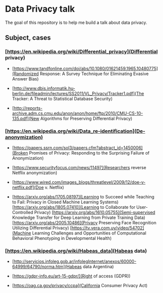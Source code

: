 # Data Privacy talk

The goal of this repository is to help me build a talk about data privacy.

## Subject, cases

### [https://en.wikipedia.org/wiki/Differential_privacy](Differential privacy)

* [https://www.tandfonline.com/doi/abs/10.1080/01621459.1965.10480775](Randomized Response: A Survey Technique for Eliminating Evasive Answer Bias)

* [http://www.dbis.informatik.hu-berlin.de/fileadmin/lectures/SS2011/VL_Privacy/Tracker1.pdf](The Tracker: A Threat to Statistical Database Security)

* [http://reports-archive.adm.cs.cmu.edu/anon/anon/home/ftp/2010/CMU-CS-10-135.pdf](New Algorithms for Preserving Differential Privacy)

### [https://en.wikipedia.org/wiki/Data_re-identification](De-anonymization)

* [https://papers.ssrn.com/sol3/papers.cfm?abstract_id=1450006](Broken Promises of Privacy: Responding to the Surprising Failure of Anonymization)

* [https://www.securityfocus.com/news/11497](Researchers reverse Netflix anonymization)

* [https://www.wired.com/images_blogs/threatlevel/2009/12/doe-v-netflix.pdf](Doe v. Netflix)

* [https://arxiv.org/abs/1705.08197](Learning to Succeed while Teaching to Fail: Privacy in Closed Machine Learning Systems)
  [https://arxiv.org/abs/1805.07410](Learning to Collaborate for User-Controlled Privacy)
  [https://arxiv.org/abs/1610.05755](Semi-supervised Knowledge Transfer for Deep Learning from Private Training Data)
  [https://arxiv.org/abs/2005.10486](Privacy Preserving Face Recognition Utilizing Differential Privacy)
  [https://tv.vera.com.uy/video/54702](Machine Learning Challenges and Opportunities of Computational Behavioral Phenotyping in Developmental Health)

### [https://en.wikipedia.org/wiki/Habeas_data](Habeas data)

* [http://servicios.infoleg.gob.ar/infolegInternet/anexos/60000-64999/64790/norma.htm](Habeas data Argentina)

* [https://gdpr-info.eu/art-15-gdpr/](Right of access (GDPR))

* [https://oag.ca.gov/privacy/ccpa](California Consumer Privacy Act)
